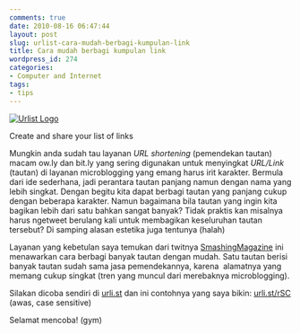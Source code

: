 ```yaml
---
comments: true
date: 2010-08-16 06:47:44
layout: post
slug: urlist-cara-mudah-berbagi-kumpulan-link
title: Cara mudah berbagi kumpulan link
wordpress_id: 274
categories:
- Computer and Internet
tags:
- tips
---
```


[![Urlist Logo](http://octopress.dev/uploads/urlist.jpg)](http://octopress.dev/uploads/urlist.jpg)


Create and share your list of links



Mungkin anda sudah tau layanan _URL shortening_ (pemendekan tautan) macam ow.ly dan bit.ly yang sering digunakan untuk menyingkat _URL/Link_ (tautan) di layanan microblogging yang emang harus irit karakter. Bermula dari ide sederhana, jadi perantara tautan panjang namun dengan nama yang lebih singkat. Dengan begitu kita dapat berbagi tautan yang panjang cukup dengan beberapa karakter. Namun bagaimana bila tautan yang ingin kita bagikan lebih dari satu bahkan sangat banyak? Tidak praktis kan misalnya harus ngetweet berulang kali untuk membagikan keseluruhan tautan tersebut? Di samping alasan estetika juga tentunya (halah)

Layanan yang kebetulan saya temukan dari twitnya [SmashingMagazine](http://twitter.com/smashingmag) ini menawarkan cara berbagi banyak tautan dengan mudah. Satu tautan berisi banyak tautan sudah sama jasa pemendekannya, karena  alamatnya yang memang cukup singkat (tren yang muncul dari merebaknya microblogging).

Silakan dicoba sendiri di [urli.st](http://urli.st) dan ini contohnya yang saya bikin: [urli.st/rSC](http://urli.st/rSC) (awas, case sensitive)

Selamat mencoba! (gym)
